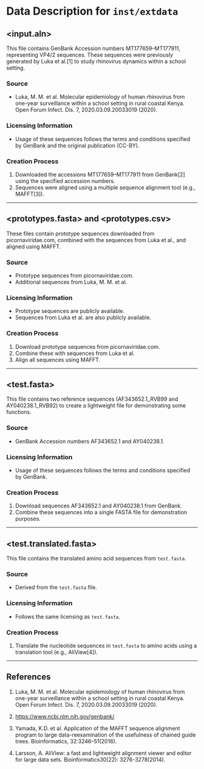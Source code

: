 

# Data Description for `inst/extdata`

## <input.aln>
This file contains GenBank Accession numbers MT177659–MT177911, representing VP4/2 sequences. These sequences were previously generated by Luka et al.[1] to study rhinovirus dynamics within a school setting.

### Source
- Luka, M. M. et al. Molecular epidemiology of human rhinovirus from one-year surveillance within a school setting in rural coastal Kenya. Open Forum Infect. Dis. 7, 2020.03.09.20033019 (2020).

### Licensing Information
- Usage of these sequences follows the terms and conditions specified by GenBank and the original publication (CC-BY).


### Creation Process
1. Downloaded the accessions MT177659–MT177911 from GenBank[2] using the specified accession numbers.
2. Sequences were aligned using a multiple sequence alignment tool (e.g., MAFFT[3]).

---

## <prototypes.fasta> and <prototypes.csv>
These files contain prototype sequences downloaded from picornaviridae.com, combined with the sequences from Luka et al., and aligned using MAFFT.

### Source
- Prototype sequences from picornaviridae.com.
- Additional sequences from Luka, M. M. et al.

### Licensing Information
- Prototype sequences are publicly available.
- Sequences from Luka et al. are also publicly available.

### Creation Process
1. Download prototype sequences from picornaviridae.com.
2. Combine these with sequences from Luka et al.
3. Align all sequences using MAFFT.

---

## <test.fasta>
This file contains two reference sequences (AF343652.1_RVB99 and AY040238.1_RVB92) to create a lightweight file for demonstrating some functions.

### Source
- GenBank Accession numbers AF343652.1 and AY040238.1.

### Licensing Information
- Usage of these sequences follows the terms and conditions specified by GenBank.

### Creation Process
1. Download sequences AF343652.1 and AY040238.1 from GenBank.
2. Combine these sequences into a single FASTA file for demonstration purposes.

---

## <test.translated.fasta>
This file contains the translated amino acid sequences from `test.fasta`.

### Source
- Derived from the `test.fasta` file.

### Licensing Information
- Follows the same licensing as `test.fasta`.

### Creation Process
1. Translate the nucleotide sequences in `test.fasta` to amino acids using a translation tool (e.g., AliView[4]).

---

## References
1. Luka, M. M. et al. Molecular epidemiology of human rhinovirus from one-year surveillance within a school setting in rural coastal Kenya. Open Forum Infect. Dis. 7, 2020.03.09.20033019 (2020).

2. https://www.ncbi.nlm.nih.gov/genbank/

3. Yamada, K.D. et al. Application of the MAFFT sequence alignment program to large data-reexamination of the usefulness of chained guide trees. Bioinformatics, 32:3246–51(2016).

4. Larsson, A. AliView: a fast and lightweight alignment viewer and editor for large data sets. Bioinformatics30(22): 3276-3278(2014).
